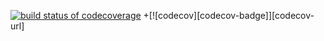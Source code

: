 [![build status of codecoverage](https://travis-ci.org/aperry567/Triangle567.svg?branch=codecoverage)](https://travis-ci.org/aperry567/Triangle567)
+[![codecov][codecov-badge]][codecov-url]
